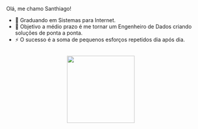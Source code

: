 Olá, me chamo Santhiago!


- 🔭 Graduando em Sistemas para Internet.
- 🌱 Objetivo a médio prazo é me tornar um Engenheiro de Dados criando soluções de ponta a ponta.
- ⚡ O sucesso é a soma de pequenos esforços repetidos dia após dia.

##
 

<div align="center">
  <a href="https://github.com/Santhiago17">
  <img height="180em" src="https://github-readme-stats.vercel.app/api/top-langs/?username=Santhiago17&layout=compact&langs_count=7&theme=dark"/>
</div>
 
 ##


